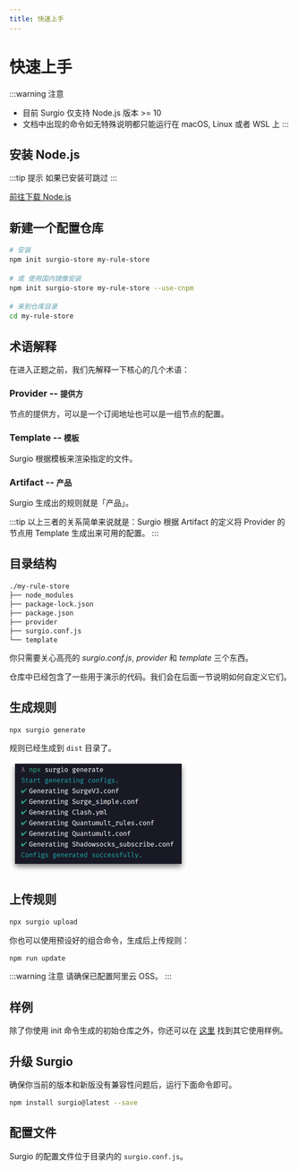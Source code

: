 ```yaml
---
title: 快速上手
---
```


# 快速上手

:::warning 注意
- 目前 Surgio 仅支持 Node.js 版本 >= 10
- 文档中出现的命令如无特殊说明都只能运行在 macOS, Linux 或者 WSL 上
:::

## 安装 Node.js

:::tip 提示
如果已安装可跳过
:::

[前往下载 Node.js](https://nodejs.org/zh-cn/download/)

## 新建一个配置仓库

```bash
# 安装
npm init surgio-store my-rule-store

# 或 使用国内镜像安装
npm init surgio-store my-rule-store --use-cnpm

# 来到仓库目录
cd my-rule-store
```

## 术语解释

在进入正题之前，我们先解释一下核心的几个术语：

### Provider -- <small>提供方</small>

节点的提供方，可以是一个订阅地址也可以是一组节点的配置。

### Template -- <small>模板</small>

Surgio 根据模板来渲染指定的文件。

### Artifact -- <small>产品</small>

Surgio 生成出的规则就是「产品」。

:::tip
以上三者的关系简单来说就是：Surgio 根据 Artifact 的定义将 Provider 的节点用 Template 生成出来可用的配置。
:::

## 目录结构

```txt{5,6,7}
./my-rule-store
├── node_modules
├── package-lock.json
├── package.json
├── provider
├── surgio.conf.js
└── template
```

你只需要关心高亮的 *surgio.conf.js*, *provider* 和 *template* 三个东西。

仓库中已经包含了一些用于演示的代码。我们会在后面一节说明如何自定义它们。

## 生成规则

```bash
npx surgio generate
```

规则已经生成到 `dist` 目录了。

<img src="./images/generate-result.png" width="318">

## 上传规则

```bash
npx surgio upload
```

你也可以使用预设好的组合命令，生成后上传规则：

```bash
npm run update
```

:::warning 注意
请确保已配置阿里云 OSS。
:::

## 样例

除了你使用 init 命令生成的初始仓库之外，你还可以在 [这里](https://github.com/geekdada/surgio/tree/master/examples) 找到其它使用样例。

## 升级 Surgio

确保你当前的版本和新版没有兼容性问题后，运行下面命令即可。

```bash
npm install surgio@latest --save
```

## 配置文件

Surgio 的配置文件位于目录内的 `surgio.conf.js`。
